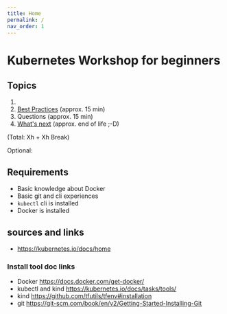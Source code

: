 ```yaml
---
title: Home
permalink: /
nav_order: 1
---
```


# Kubernetes Workshop for beginners

## Topics

1.
14. [Best Practices](best-practices.markdown) (approx. 15 min)
15. Questions (approx. 15 min)
16. [What's next](next.markdown) (approx. end of life ;-D)

(Total: Xh + Xh Break)

Optional:

## Requirements

- Basic knowledge about Docker
- Basic git and cli experiences
- `kubectl` cli is installed
- Docker is installed

## sources and links

- <https://kubernetes.io/docs/home>

### Install tool doc links

- Docker <https://docs.docker.com/get-docker/>
- kubectl and kind <https://kubernetes.io/docs/tasks/tools/>
- kind <https://github.com/tfutils/tfenv#installation>
- git <https://git-scm.com/book/en/v2/Getting-Started-Installing-Git>
